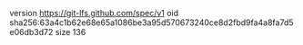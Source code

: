 version https://git-lfs.github.com/spec/v1
oid sha256:63a4c1b62e68e65a1086be3a95d570673240ce8d2fbd9fa4a8fa7d5e06db3d72
size 136
